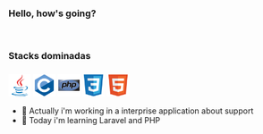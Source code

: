 ### Hello, how's going?

<div style="display: inline_block"><br>
  <h3>Stacks dominadas<h3>
  <img align="center" alt="Mkvl-JS" height="40" width="40" src="https://github.com/devicons/devicon/blob/master/icons/java/java-original.svg">
  <img align="center" alt="Mkvl-C" height="40" width="40" src="https://github.com/devicons/devicon/blob/master/icons/c/c-original.svg"> 
  <img align="center" alt="Mkvl-PHP" height="40" width="40" src="https://github.com/devicons/devicon/blob/master/icons/php/php-original.svg">
  <img align="center" alt="Mkvl-CSS" height="40" width="40" src="https://github.com/devicons/devicon/blob/master/icons/css3/css3-original.svg">
  <img align="center" alt="Mkvl-HTML" height="40" width="40" src="https://github.com/devicons/devicon/blob/master/icons/html5/html5-original.svg">
  
  
</div>


- 🔭 Actually i'm working in a interprise application about support
- 🌱 Today i'm learning Laravel and PHP


